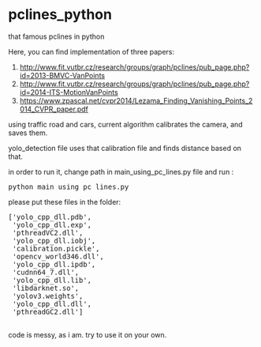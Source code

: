# pclines_python
that famous pclines in python

Here, you can find implementation of three papers:

1. http://www.fit.vutbr.cz/research/groups/graph/pclines/pub_page.php?id=2013-BMVC-VanPoints
2. http://www.fit.vutbr.cz/research/groups/graph/pclines/pub_page.php?id=2014-ITS-MotionVanPoints
3. https://www.zpascal.net/cvpr2014/Lezama_Finding_Vanishing_Points_2014_CVPR_paper.pdf

using traffic road and cars, current algorithm calibrates the camera, and saves them.

yolo_detection file uses that calibration file and finds distance based on that.

in order to run it, change path in main_using_pc_lines.py file and run :
<pre>
python main_using_pc_lines.py
</pre>
please put these files in the folder:
<pre>
['yolo_cpp_dll.pdb',
 'yolo_cpp_dll.exp',
 'pthreadVC2.dll',
 'yolo_cpp_dll.iobj',
 'calibration.pickle',
 'opencv_world346.dll',
 'yolo_cpp_dll.ipdb',
 'cudnn64_7.dll',
 'yolo_cpp_dll.lib',
 'libdarknet.so',
 'yolov3.weights',
 'yolo_cpp_dll.dll',
 'pthreadGC2.dll']
 </pre>
code is messy, as i am. try to use it on your own.
